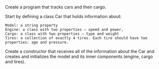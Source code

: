 Create a program that tracks cars and their cargo. 

Start by defining a class Car that holds information about:

	Model: a string property
	Engine: a class with two properties – speed and power,
	Cargo: a class with two properties – type and weight 
	Tires: a collection of exactly 4 tires. Each tire should have two properties: age and pressure.

Create a constructor that receives all of the information about the Car and creates and initializes the model and its inner components (engine, cargo and tires).

